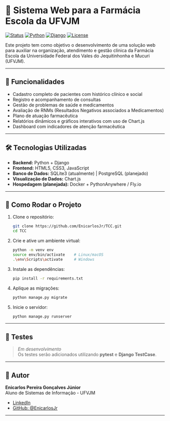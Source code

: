 # 💊 Sistema Web para a Farmácia Escola da UFVJM

[![Status](https://img.shields.io/badge/Status-Em%20Desenvolvimento-yellow)]()
[![Python](https://img.shields.io/badge/Python-3.11-blue)]()
[![Django](https://img.shields.io/badge/Django-5.1-green)]()
[![License](https://img.shields.io/badge/License-MIT-lightgrey)]()

Este projeto tem como objetivo o desenvolvimento de uma solução web para auxiliar na organização, atendimento e gestão clínica da Farmácia Escola da Universidade Federal dos Vales do Jequitinhonha e Mucuri (UFVJM).

---

## 🚀 Funcionalidades

- Cadastro completo de pacientes com histórico clínico e social
- Registro e acompanhamento de consultas
- Gestão de problemas de saúde e medicamentos
- Avaliação de RNMs (Resultados Negativos associados a Medicamentos)
- Plano de atuação farmacêutica
- Relatórios dinâmicos e gráficos interativos com uso de Chart.js
- Dashboard com indicadores de atenção farmacêutica

---

## 🛠️ Tecnologias Utilizadas

- **Backend:** Python + Django
- **Frontend:** HTML5, CSS3, JavaScript
- **Banco de Dados:** SQLite3 (atualmente) | PostgreSQL (planejado)
- **Visualização de Dados:** Chart.js
- **Hospedagem (planejada):** Docker + PythonAnywhere / Fly.io

---

## 🏁 Como Rodar o Projeto

1. Clone o repositório:
   ```bash
   git clone https://github.com/EnicarlosJr/TCC.git
   cd TCC
   ```

2. Crie e ative um ambiente virtual:
   ```bash
   python -m venv env
   source env/bin/activate    # Linux/macOS
   .\env\Scripts\activate     # Windows
   ```

3. Instale as dependências:
   ```bash
   pip install -r requirements.txt
   ```

4. Aplique as migrações:
   ```bash
   python manage.py migrate
   ```

5. Inicie o servidor:
   ```bash
   python manage.py runserver
   ```

---

## 🧪 Testes

> *Em desenvolvimento*  
Os testes serão adicionados utilizando **pytest** e **Django TestCase**.

---

## 🧠 Autor

**Enicarlos Pereira Gonçalves Júnior**  
Aluno de Sistemas de Informação - UFVJM  

- [LinkedIn](#)
- [GitHub: @EnicarlosJr](https://github.com/EnicarlosJr)

---
